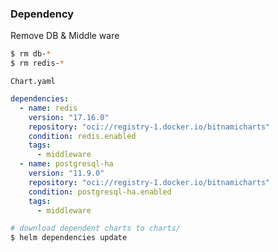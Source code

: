### Dependency

Remove DB & Middle ware

```bash
$ rm db-*
$ rm redis-*
```

`Chart.yaml`

```yaml
dependencies:
  - name: redis
    version: "17.16.0"
    repository: "oci://registry-1.docker.io/bitnamicharts"
    condition: redis.enabled
    tags:
      - middleware
  - name: postgresql-ha
    version: "11.9.0"
    repository: "oci://registry-1.docker.io/bitnamicharts"
    condition: postgresql-ha.enabled
    tags:
      - middleware
```

```bash
# download dependent charts to charts/
$ helm dependencies update
```


